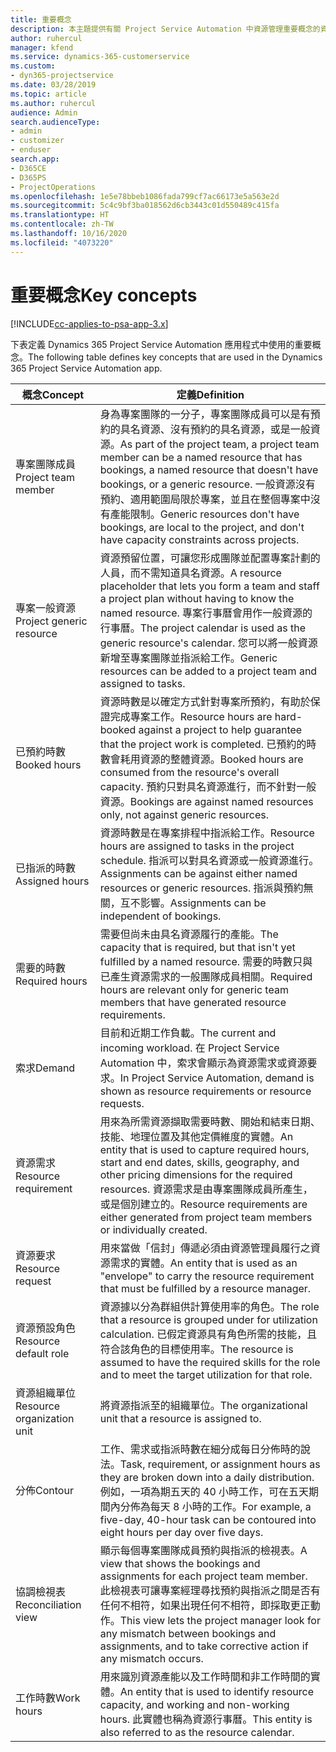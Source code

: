 ```yaml
---
title: 重要概念
description: 本主題提供有關 Project Service Automation 中資源管理重要概念的資訊。
author: ruhercul
manager: kfend
ms.service: dynamics-365-customerservice
ms.custom:
- dyn365-projectservice
ms.date: 03/28/2019
ms.topic: article
ms.author: ruhercul
audience: Admin
search.audienceType:
- admin
- customizer
- enduser
search.app:
- D365CE
- D365PS
- ProjectOperations
ms.openlocfilehash: 1e5e78bbeb1086fada799cf7ac66173e5a563e2d
ms.sourcegitcommit: 5c4c9bf3ba018562d6cb3443c01d550489c415fa
ms.translationtype: HT
ms.contentlocale: zh-TW
ms.lasthandoff: 10/16/2020
ms.locfileid: "4073220"
---
```

# <a name="key-concepts"></a><span data-ttu-id="c566c-103">重要概念</span><span class="sxs-lookup"><span data-stu-id="c566c-103">Key concepts</span></span>

[!INCLUDE[cc-applies-to-psa-app-3.x](../includes/cc-applies-to-psa-app-3x.md)]

<span data-ttu-id="c566c-104">下表定義 Dynamics 365 Project Service Automation 應用程式中使用的重要概念。</span><span class="sxs-lookup"><span data-stu-id="c566c-104">The following table defines key concepts that are used in the Dynamics 365 Project Service Automation app.</span></span>

| <span data-ttu-id="c566c-105">概念</span><span class="sxs-lookup"><span data-stu-id="c566c-105">Concept</span></span>                    | <span data-ttu-id="c566c-106">定義</span><span class="sxs-lookup"><span data-stu-id="c566c-106">Definition</span></span> |
|----------------------------|------------|
| <span data-ttu-id="c566c-107">專案團隊成員</span><span class="sxs-lookup"><span data-stu-id="c566c-107">Project team member</span></span>        | <span data-ttu-id="c566c-108">身為專案團隊的一分子，專案團隊成員可以是有預約的具名資源、沒有預約的具名資源，或是一般資源。</span><span class="sxs-lookup"><span data-stu-id="c566c-108">As part of the project team, a project team member can be a named resource that has bookings, a named resource that doesn't have bookings, or a generic resource.</span></span> <span data-ttu-id="c566c-109">一般資源沒有預約、適用範圍局限於專案，並且在整個專案中沒有產能限制。</span><span class="sxs-lookup"><span data-stu-id="c566c-109">Generic resources don't have bookings, are local to the project, and don't have capacity constraints across projects.</span></span> |
| <span data-ttu-id="c566c-110">專案一般資源</span><span class="sxs-lookup"><span data-stu-id="c566c-110">Project generic resource</span></span>   | <span data-ttu-id="c566c-111">資源預留位置，可讓您形成團隊並配置專案計劃的人員，而不需知道具名資源。</span><span class="sxs-lookup"><span data-stu-id="c566c-111">A resource placeholder that lets you form a team and staff a project plan without having to know the named resource.</span></span> <span data-ttu-id="c566c-112">專案行事曆會用作一般資源的行事曆。</span><span class="sxs-lookup"><span data-stu-id="c566c-112">The project calendar is used as the generic resource's calendar.</span></span> <span data-ttu-id="c566c-113">您可以將一般資源新增至專案團隊並指派給工作。</span><span class="sxs-lookup"><span data-stu-id="c566c-113">Generic resources can be added to a project team and assigned to tasks.</span></span> |
| <span data-ttu-id="c566c-114">已預約時數</span><span class="sxs-lookup"><span data-stu-id="c566c-114">Booked hours</span></span>               | <span data-ttu-id="c566c-115">資源時數是以確定方式針對專案所預約，有助於保證完成專案工作。</span><span class="sxs-lookup"><span data-stu-id="c566c-115">Resource hours are hard-booked against a project to help guarantee that the project work is completed.</span></span> <span data-ttu-id="c566c-116">已預約的時數會耗用資源的整體資源。</span><span class="sxs-lookup"><span data-stu-id="c566c-116">Booked hours are consumed from the resource's overall capacity.</span></span> <span data-ttu-id="c566c-117">預約只對具名資源進行，而不針對一般資源。</span><span class="sxs-lookup"><span data-stu-id="c566c-117">Bookings are against named resources only, not against generic resources.</span></span> |
| <span data-ttu-id="c566c-118">已指派的時數</span><span class="sxs-lookup"><span data-stu-id="c566c-118">Assigned hours</span></span>             | <span data-ttu-id="c566c-119">資源時數是在專案排程中指派給工作。</span><span class="sxs-lookup"><span data-stu-id="c566c-119">Resource hours are assigned to tasks in the project schedule.</span></span> <span data-ttu-id="c566c-120">指派可以對具名資源或一般資源進行。</span><span class="sxs-lookup"><span data-stu-id="c566c-120">Assignments can be against either named resources or generic resources.</span></span> <span data-ttu-id="c566c-121">指派與預約無關，互不影響。</span><span class="sxs-lookup"><span data-stu-id="c566c-121">Assignments can be independent of bookings.</span></span> |
| <span data-ttu-id="c566c-122">需要的時數</span><span class="sxs-lookup"><span data-stu-id="c566c-122">Required hours</span></span>             | <span data-ttu-id="c566c-123">需要但尚未由具名資源履行的產能。</span><span class="sxs-lookup"><span data-stu-id="c566c-123">The capacity that is required, but that isn't yet fulfilled by a named resource.</span></span> <span data-ttu-id="c566c-124">需要的時數只與已產生資源需求的一般團隊成員相關。</span><span class="sxs-lookup"><span data-stu-id="c566c-124">Required hours are relevant only for generic team members that have generated resource requirements.</span></span> |
| <span data-ttu-id="c566c-125">索求</span><span class="sxs-lookup"><span data-stu-id="c566c-125">Demand</span></span>                     | <span data-ttu-id="c566c-126">目前和近期工作負載。</span><span class="sxs-lookup"><span data-stu-id="c566c-126">The current and incoming workload.</span></span> <span data-ttu-id="c566c-127">在 Project Service Automation 中，索求會顯示為資源需求或資源要求。</span><span class="sxs-lookup"><span data-stu-id="c566c-127">In Project Service Automation, demand is shown as resource requirements or resource requests.</span></span> |
| <span data-ttu-id="c566c-128">資源需求</span><span class="sxs-lookup"><span data-stu-id="c566c-128">Resource requirement</span></span>       | <span data-ttu-id="c566c-129">用來為所需資源擷取需要時數、開始和結束日期、技能、地理位置及其他定價維度的實體。</span><span class="sxs-lookup"><span data-stu-id="c566c-129">An entity that is used to capture required hours, start and end dates, skills, geography, and other pricing dimensions for the required resources.</span></span> <span data-ttu-id="c566c-130">資源需求是由專案團隊成員所產生，或是個別建立的。</span><span class="sxs-lookup"><span data-stu-id="c566c-130">Resource requirements are either generated from project team members or individually created.</span></span> |
| <span data-ttu-id="c566c-131">資源要求</span><span class="sxs-lookup"><span data-stu-id="c566c-131">Resource request</span></span>           | <span data-ttu-id="c566c-132">用來當做「信封」傳遞必須由資源管理員履行之資源需求的實體。</span><span class="sxs-lookup"><span data-stu-id="c566c-132">An entity that is used as an "envelope" to carry the resource requirement that must be fulfilled by a resource manager.</span></span> |
| <span data-ttu-id="c566c-133">資源預設角色</span><span class="sxs-lookup"><span data-stu-id="c566c-133">Resource default role</span></span>      | <span data-ttu-id="c566c-134">資源據以分為群組供計算使用率的角色。</span><span class="sxs-lookup"><span data-stu-id="c566c-134">The role that a resource is grouped under for utilization calculation.</span></span> <span data-ttu-id="c566c-135">已假定資源具有角色所需的技能，且符合該角色的目標使用率。</span><span class="sxs-lookup"><span data-stu-id="c566c-135">The resource is assumed to have the required skills for the role and to meet the target utilization for that role.</span></span> |
| <span data-ttu-id="c566c-136">資源組織單位</span><span class="sxs-lookup"><span data-stu-id="c566c-136">Resource organization unit</span></span> | <span data-ttu-id="c566c-137">將資源指派至的組織單位。</span><span class="sxs-lookup"><span data-stu-id="c566c-137">The organizational unit that a resource is assigned to.</span></span> |
| <span data-ttu-id="c566c-138">分佈</span><span class="sxs-lookup"><span data-stu-id="c566c-138">Contour</span></span>                    | <span data-ttu-id="c566c-139">工作、需求或指派時數在細分成每日分佈時的說法。</span><span class="sxs-lookup"><span data-stu-id="c566c-139">Task, requirement, or assignment hours as they are broken down into a daily distribution.</span></span> <span data-ttu-id="c566c-140">例如，一項為期五天的 40 小時工作，可在五天期間內分佈為每天 8 小時的工作。</span><span class="sxs-lookup"><span data-stu-id="c566c-140">For example, a five-day, 40-hour task can be contoured into eight hours per day over five days.</span></span> |
| <span data-ttu-id="c566c-141">協調檢視表</span><span class="sxs-lookup"><span data-stu-id="c566c-141">Reconciliation view</span></span>        | <span data-ttu-id="c566c-142">顯示每個專案團隊成員預約與指派的檢視表。</span><span class="sxs-lookup"><span data-stu-id="c566c-142">A view that shows the bookings and assignments for each project team member.</span></span> <span data-ttu-id="c566c-143">此檢視表可讓專案經理尋找預約與指派之間是否有任何不相符，如果出現任何不相符，即採取更正動作。</span><span class="sxs-lookup"><span data-stu-id="c566c-143">This view lets the project manager look for any mismatch between bookings and assignments, and to take corrective action if any mismatch occurs.</span></span> |
| <span data-ttu-id="c566c-144">工作時數</span><span class="sxs-lookup"><span data-stu-id="c566c-144">Work hours</span></span>                 | <span data-ttu-id="c566c-145">用來識別資源產能以及工作時間和非工作時間的實體。</span><span class="sxs-lookup"><span data-stu-id="c566c-145">An entity that is used to identify resource capacity, and working and non-working hours.</span></span> <span data-ttu-id="c566c-146">此實體也稱為資源行事曆。</span><span class="sxs-lookup"><span data-stu-id="c566c-146">This entity is also referred to as the resource calendar.</span></span> |

